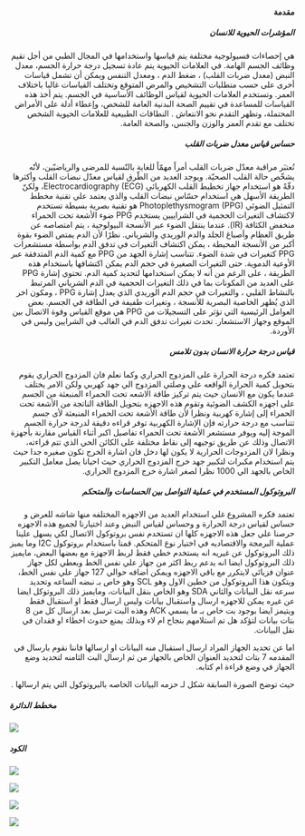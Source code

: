 


<p dir='rtl' align='right'></p>
<h4 dir='rtl' align='right'>مقدمة</h4>

<p dir='rtl' align='right'><h5 dir='rtl' align='right'>المؤشرات الحيوية للانسان</h5></p><p dir='rtl' align='right'></p><p dir='rtl' align='right'>هي إحصاءات فسيولوجية مختلفة يتم قياسها واستخدامها في المجال الطبي من أجل تقيم وظائف الجسم الهامة. في العلامات الحيوية يتم عادة تسجيل درجة حرارة الجسم، معدل النبض (معدل ضربات القلب) ، ضغط الدم ، ومعدل التنفس ويمكن أن تشمل قياسات أخرى على حسب متطلبات التشخيص والمرض المتوقع وتختلف القياسات غالبا باختلاف العمر. وتستخدم العلامات الحيوية لقياس الوظائف الأساسية في الجسم. يتم أخذ هذه القياسات للمساعدة في تقييم الصحة البدنية العامة للشخص، وإعطاء أدلة على الأمراض المحتملة، وتظهر التقدم نحو الانتعاش . النطاقات الطبيعية للعلامات الحيوية الشخص تختلف مع تقدم العمر والوزن والجنس، والصحة العامة. </p><p dir='rtl' align='right'></p><p dir='rtl' align='right'><h5 dir='rtl' align='right'>حساس قياس معدل ضربات القلب</h5></p><p dir='rtl' align='right'></p><p dir='rtl' align='right'>تُعتبَر مراقبة معدّل ضربات القلب أمراً مهمّاً للغاية بالنّسبة للمرضى والرياضيّين، لأنّه يشخّص حالة القلب الصحيّة. ويوجد العديد من الطّرق لقياس معدّل نبضات القلب وأكثرها دقّةً هو استخدام جهاز تخطيط القلب الكهربائي (Electrocardiography (ECG، ولكنّ الطريقة الأسهل هي استخدام حسّاس نبضات القلب والذي يعتمد علي تقنية مخطط التمثيل الضوئي Photoplethysmogram (PPG) هو تقنية بصرية بسيطة تستخدم لاكتشاف التغيرات الحجمية في الشراييين يستخدم PPG ضوء الأشعة تحت الحمراء منخفض الكثافة (IR). عندما ينتقل الضوء عبر الأنسجة البيولوجية ، يتم امتصاصه عن طريق العظام وأصباغ الجلد والدم الوريدي والشرياني. نظرًا لأن الدم يمتص الضوء بقوة أكبر من الأنسجة المحيطة ، يمكن اكتشاف التغيرات في تدفق الدم بواسطة مستشعرات PPG كتغيرات في شدة الضوء. تتناسب إشارة الجهد من PPG مع كمية الدم المتدفقة عبر الأوعية الدموية. حتى التغيرات الصغيرة في حجم الدم يمكن اكتشافها باستخدام هذه الطريقة ، على الرغم من أنه لا يمكن استخدامها لتحديد كمية الدم. تحتوي إشارة PPG على العديد من المكونات بما في ذلك التغيرات الحجمية في الدم الشرياني المرتبط بالنشاط القلبي ، والتغيرات في حجم الدم الوريدي الذي يعدل إشارة PPG ، ومكون اخر الذي يُظهر الخاصية البصرية للأنسجة ، وتغيرات طفيفة في الطاقة في الجسم. بعض العوامل الرئيسية التي تؤثر على التسجيلات من PPG هي موقع القياس وقوة الاتصال بين الموقع وجهاز الاستشعار. تحدث تغيرات تدفق الدم في الغالب في الشرايين وليس في الأوردة.</p>



<p dir='rtl' align='right'><h5 dir='rtl' align='right'>قياس درجة حرارة الانسان بدون تلامس</h5></p><p dir='rtl' align='right'></p><p dir='rtl' align='right'>تعتمد فكره درجة الحرارة على  المزدوج الحراري وكما نعلم فان المزدوج الحراري يقوم بتحويل كمية الحرارة الواقعه علي وصلتي المزدوج الي جهد كهربي ولكن الامر يختلف عندما يكون مع الانسان حيث  يتم تركيز طاقة الاشعه تحت الحمراء المنبعثة من الجسم على اجهزه الكشف الضوئية وتقوم هذه الاجهزه بتحويل الطاقة الناتجة من الأشعة تحت الحمراء إلى إشارة كهربية ونظرا لأن طاقة الأشعة تحت الحمراء المنبعثة لأى جسم تتناسب مع درجة حرارته فإن الإشارة الكهربية توفر قراءه دقيقة لدرجة حرارة الجسم الموجة إليه ويوفر مستشعر الأشعة تحت الحمراء تفاصيل اكبر أثناء القياس مقارنة بأجهزة الاتصال وذلك عن طريق توجيهه إلى نقاط مختلفة على الكائن الحي الذي تتم قراءته، ونظرا لان المزدوجات الحرارية لا يكون لها دخل فان اشارة الخرج تكون صغيره جدا حيث يتم استخدام مكبرات لتكبير جهد خرج المزدوج الحراري حيث احيانا يصل معامل التكبير الخاص بالجهد الي 1000 نظرا لصغر اشارة خرج المزدوج الحراري.</p><p dir='rtl' align='right'></p><p dir='rtl' align='right'><h5 dir='rtl' align='right'>البروتوكول المستخدم في عملية التواصل بين الحساسات والمتحكم</h5></p><p dir='rtl' align='right'></p><p dir='rtl' align='right'>تعتمد فكره المشروع غلي استخدام العديد من الاجهزه المختلفه منها شاشه للعرض و حساس لقياس درجة الحرارة و وحساس لقياس النبض وعند اختيارنا لجميع هذه الاجهزه حرصنا علي جعل هذه الاجهزه كلها ان تستخدم نفس بروتوكول الاتصال لكي يسهل علينا عملية البرمجة والاقتصاديه في اختيار نوع المتحكم. قمنا باستخدام بروتوكول I2C وما يميز ذلك البروتوكول عن غيريه انه يستخدم خطي فقط لربط الاجهزة مع بعضها البعض، مايميز ذلك البروتوكول ايضا انه يدعم ربط اكثر من جهاز علي نفس الخط ويعطي لكل جهاز عنوان فزيائي لايتكرر مع باقي الاجهزه ويمكن اضافه حوالي 127 جهاز علي نفس الخط، ويتكون هذا البروتوكول من خطين الاول وهو SCL وهو خاص بـ نبضه الساعه وتحديد سرعه نقل البيانات والثاني SDA وهو الخاص بنقل البيانات، ومايميز ذلك البروتوكل ايضا عن غيره يمكن للاجهزه ارسال واستقبال بيانات وليس ارسال فقط او استقبال فقط ويتيمز ايضا بوجود بت خاص بـ ما يسمي ACK وهذه البت ترسل بعد ارسال كل من 8 بتات بيانات لتؤكد هل تم استلامهم بنجاح ام لاء وبذلك يمنع حدوث اخطاء او فقدان في نقل البيانات.</p><p dir='rtl' align='right'></p>




<p dir='rtl' align='right'></p><p dir='rtl' align='right'>اما عن تحديد الجهاز المراد ارسال استقبال منه البيانات او ارسالها فاننا نقوم بارسال في المقدمه 7 بتات لتحديد العنوان الخاص بالجهاز من ثم ارسال البت الثامنه لتحديد وضع الجهاز في وضع قراءة ام كتابه.</p><p dir='rtl' align='right'>حيث توضح الصورة السابقة شكل لـ حزمه البيانات الخاصه بالبروتوكول التي يتم ارسالها .</p><p dir='rtl' align='right'></p><p dir='rtl' align='right'></p><p dir='rtl' align='right'></p><p dir='rtl' align='right'>
  
##### مخطط الدائرة
![](https://raw.githubusercontent.com/AhmedElshimy1998/thermometer-heartbeat/main/Untitled%20Sketch_schem.png)

##### الكود

![](https://raw.githubusercontent.com/AhmedElshimy1998/thermometer-heartbeat/main/code.html-1.png)

![](https://raw.githubusercontent.com/AhmedElshimy1998/thermometer-heartbeat/main/code.html-2.png)

![](https://raw.githubusercontent.com/AhmedElshimy1998/thermometer-heartbeat/main/code.html-3.png)

![](https://raw.githubusercontent.com/AhmedElshimy1998/thermometer-heartbeat/main/code.html-4.png)

</p>
